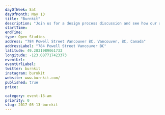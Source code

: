 ```yaml
---
dayOfWeek: Sat
dayOfMonth: May 13
title: "Burnkit"
description: "Join us for a design process discussion and see how our space is setup to foster creative development. We'll have work samples to review, refreshments on hand, and even few jokes. "
startTime: 
endTime: 
type: Open Studios
address: "784 Powell Street Vancouver BC, Vancouver, BC, Canada"
addressLabel: "784 Powell Street Vancouver BC"
latitude: 49.2831989061733
longitude: -123.087717423373
eventUrl: 
eventUrlLabel: 
twitter: burnkit
instagram: burnkit
website: www.burnkit.com/
published: true
price: 

category: event-13-am
priority: 0
slug: 2017-05-13-burnkit
---
```

